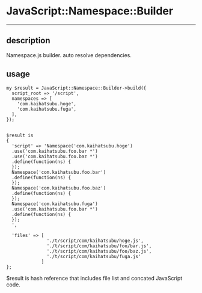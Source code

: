 # JavaScript::Namespace::Builder
----

## description
Namespace.js builder.
auto resolve dependencies.

## usage
    my $result = JavaScript::Namespace::Builder->build({
      script_root => '/script',
      namespaces => [
        'com.kaihatsubu.hoge',
        'com.kaihatsubu.fuga',
      ],
    });


    $result is
    {
      'script' => 'Namespace('com.kaihatsubu.hoge')
      .use('com.kaihatsubu.foo.bar *')
      .use('com.kaihatsubu.foo.baz *')
      .define(function(ns) {
      });
      Namespace('com.kaihatsubu.foo.bar')
      .define(function(ns) {
      });
      Namespace('com.kaihatsubu.foo.baz')
      .define(function(ns) {
      });
      Namespace('com.kaihatsubu.fuga')
      .use('com.kaihatsubu.foo.bar *')
      .define(function(ns) {
      });
      ',

      'files' => [
                   './t/script/com/kaihatsubu/hoge.js',
                   './t/script/com/kaihatsubu/foo/bar.js',
                   './t/script/com/kaihatsubu/foo/baz.js',
                   './t/script/com/kaihatsubu/fuga.js'
                 ]
    };

$result is hash reference that includes file list and concated JavaScript code.
